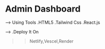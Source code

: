 # Admin Dashboard

-->  Using Tools
.HTML5
.Tailwind Css
.React.js

-->
.Deploy It On
>>Netlify,Vescel,Render